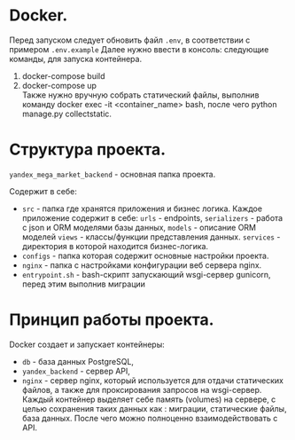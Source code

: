 # Docker.

Перед запуском следует обновить файл `.env`, в соответствии с примером `.env.example`
Далее нужно ввести в консоль: следующие команды, для запуска контейнера.
  1. docker-compose build
  2. docker-compose up \
Также нужно вручную собрать статический файлы, выполнив команду docker exec -it <container_name> bash, после чего python manage.py collectstatic.  

# Структура проекта.

`yandex_mega_market_backend` - основная папка проекта.

Содержит в себе:

* `src` - папка где хранятся приложения и бизнес логика. Каждое приложение содержит в себе: `urls` - endpoints, `serializers` - работа с json и ORM моделями базы данных, `models` - описание ORM моделей `views` - классы/функции представления данных. `services` - директория в которой находится бизнес-логика.
* `configs` - папка которая содержит основные настройки проекта.
* `nginx` - папка с настройками конфигурации веб сервера nginx. 
* `entrypoint.sh` - bash-скрипт запускающий wsgi-сервер gunicorn, перед этим выполнив миграции


# Принцип работы проекта.

Docker создает и запускает контейнеры:
* `db` - база данных PostgreSQL,
* `yandex_backend` - сервер API, 
* `nginx` - сервер nginx, который используется для отдачи статических файлов, а также для проксирования запросов на wsgi-сервер.
Каждый контейнер выделяет себе память (volumes) на сервере, с целью сохранения таких данных как : миграции, статические файлы, база данных.
После чего можно полноценно взаимодействовать с API.
